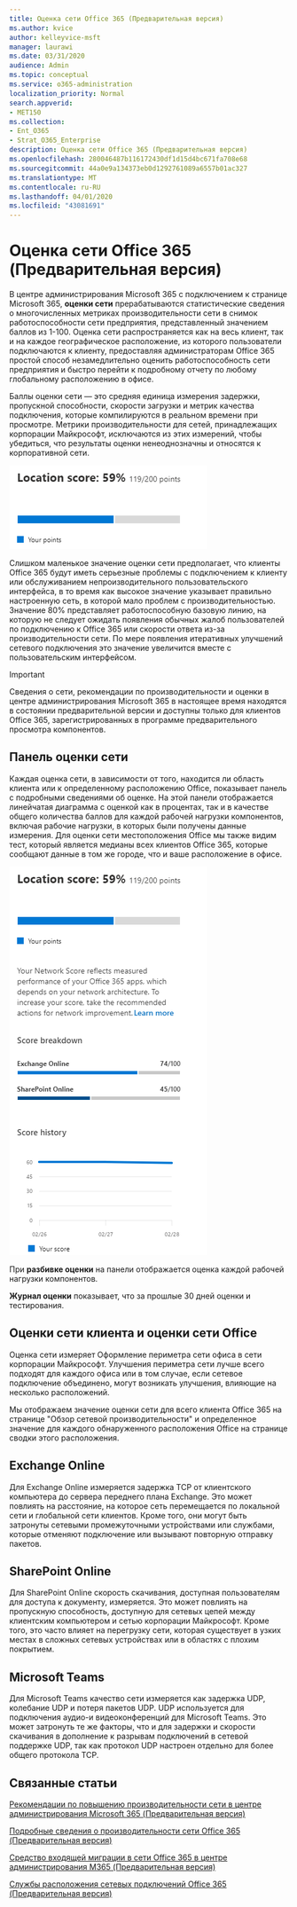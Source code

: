 ```yaml
---
title: Оценка сети Office 365 (Предварительная версия)
ms.author: kvice
author: kelleyvice-msft
manager: laurawi
ms.date: 03/31/2020
audience: Admin
ms.topic: conceptual
ms.service: o365-administration
localization_priority: Normal
search.appverid:
- MET150
ms.collection:
- Ent_O365
- Strat_O365_Enterprise
description: Оценка сети Office 365 (Предварительная версия)
ms.openlocfilehash: 280046487b116172430df1d15d4bc671fa708e68
ms.sourcegitcommit: 44a0e9a134373eb0d1292761089a6557b01ac327
ms.translationtype: MT
ms.contentlocale: ru-RU
ms.lasthandoff: 04/01/2020
ms.locfileid: "43081691"
---
```

# <a name="office-365-network-assessment-preview"></a>Оценка сети Office 365 (Предварительная версия)

В центре администрирования Microsoft 365 с подключением к странице Microsoft 365, **оценки сети** прерабатываются статистические сведения о многочисленных метриках производительности сети в снимок работоспособности сети предприятия, представленный значением баллов из 1-100. Оценка сети распространяется как на весь клиент, так и на каждое географическое расположение, из которого пользователи подключаются к клиенту, предоставляя администраторам Office 365 простой способ незамедлительно оценить работоспособность сети предприятия и быстро перейти к подробному отчету по любому глобальному расположению в офисе.

Баллы оценки сети — это средняя единица измерения задержки, пропускной способности, скорости загрузки и метрик качества подключения, которые компилируются в реальном времени при просмотре. Метрики производительности для сетей, принадлежащих корпорации Майкрософт, исключаются из этих измерений, чтобы убедиться, что результаты оценки ненеоднозначны и относятся к корпоративной сети.

![Значение оценки сети](Media/m365-mac-perf/m365-mac-perf-overview-score-top.png)

Слишком маленькое значение оценки сети предполагает, что клиенты Office 365 будут иметь серьезные проблемы с подключением к клиенту или обслуживанием непроизводительного пользовательского интерфейса, в то время как высокое значение указывает правильно настроенную сеть, в которой мало проблем с производительностью. Значение 80% представляет работоспособную базовую линию, на которую не следует ожидать появления обычных жалоб пользователей по подключению к Office 365 или скорости ответа из-за производительности сети. По мере появления итеративных улучшений сетевого подключения это значение увеличится вместе с пользовательским интерфейсом.

>[!IMPORTANT]
>Сведения о сети, рекомендации по производительности и оценки в центре администрирования Microsoft 365 в настоящее время находятся в состоянии предварительной версии и доступны только для клиентов Office 365, зарегистрированных в программе предварительного просмотра компонентов.

## <a name="network-assessment-panel"></a>Панель оценки сети

Каждая оценка сети, в зависимости от того, находится ли область клиента или к определенному расположению Office, показывает панель с подробными сведениями об оценке. На этой панели отображается линейчатая диаграмма с оценкой как в процентах, так и в качестве общего количества баллов для каждой рабочей нагрузки компонентов, включая рабочие нагрузки, в которых были получены данные измерения. Для оценки сети местоположения Office мы также видим тест, который является медианы всех клиентов Office 365, которые сообщают данные в том же городе, что и ваше расположение в офисе.

![Пример значения оценки сети](Media/m365-mac-perf/m365-mac-perf-overview-score.png)

При **разбивке оценки** на панели отображается оценка каждой рабочей нагрузки компонентов.

**Журнал оценки** показывает, что за прошлые 30 дней оценки и тестирования.

## <a name="tenant-network-assessments-and-office-location-network-assessments"></a>Оценки сети клиента и оценки сети Office

Оценка сети измеряет Оформление периметра сети офиса в сети корпорации Майкрософт. Улучшения периметра сети лучше всего подходят для каждого офиса или в том случае, если сетевое подключение объединено, могут возникать улучшения, влияющие на несколько расположений.

Мы отображаем значение оценки сети для всего клиента Office 365 на странице "Обзор сетевой производительности" и определенное значение для каждого обнаруженного расположения Office на странице сводки этого расположения.

## <a name="exchange-online"></a>Exchange Online

Для Exchange Online измеряется задержка TCP от клиентского компьютера до сервера переднего плана Exchange. Это может повлиять на расстояние, на которое сеть перемещается по локальной сети и глобальной сети клиентов. Кроме того, они могут быть затронуты сетевыми промежуточными устройствами или службами, которые отменяют подключение или вызывают повторную отправку пакетов.

## <a name="sharepoint-online"></a>SharePoint Online

Для SharePoint Online скорость скачивания, доступная пользователям для доступа к документу, измеряется. Это может повлиять на пропускную способность, доступную для сетевых цепей между клиентским компьютером и сетью корпорации Майкрософт. Кроме того, это часто влияет на перегрузку сети, которая существует в узких местах в сложных сетевых устройствах или в областях с плохим покрытием.

## <a name="microsoft-teams"></a>Microsoft Teams

Для Microsoft Teams качество сети измеряется как задержка UDP, колебание UDP и потеря пакетов UDP. UDP используется для подключения аудио-и видеоконференций для Microsoft Teams. Это может затронуть те же факторы, что и для задержки и скорости скачивания в дополнение к разрывам подключений в сетевой поддержке UDP, так как протокол UDP настроен отдельно для более общего протокола TCP.

## <a name="related-topics"></a>Связанные статьи

[Рекомендации по повышению производительности сети в центре администрирования Microsoft 365 (Предварительная версия)](office-365-network-mac-perf-overview.md)

[Подробные сведения о производительности сети Office 365 (Предварительная версия)](office-365-network-mac-perf-insights.md)

[Средство входящей миграции в сети Office 365 в центре администрирования M365 (Предварительная версия)](office-365-network-mac-perf-onboarding-tool.md)

[Службы расположения сетевых подключений Office 365 (Предварительная версия)](office-365-network-mac-location-services.md)
